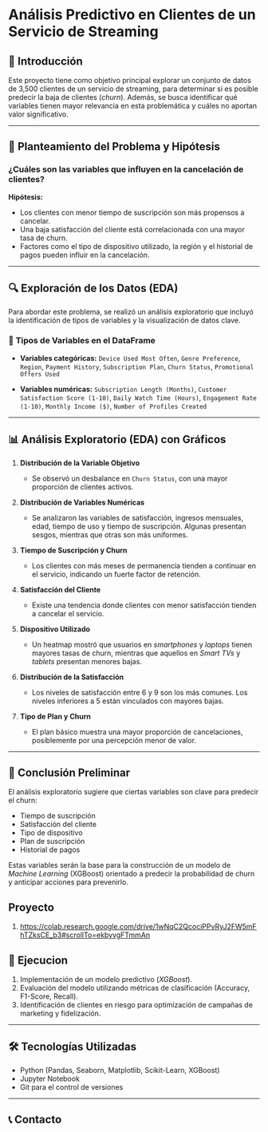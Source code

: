 # Análisis Predictivo en Clientes de un Servicio de Streaming

## 📌 **Introducción**

Este proyecto tiene como objetivo principal explorar un conjunto de datos de 3,500 clientes de un servicio de streaming, para determinar si es posible predecir la baja de clientes (*churn*). Además, se busca identificar qué variables tienen mayor relevancia en esta problemática y cuáles no aportan valor significativo.

---

## 🎯 **Planteamiento del Problema y Hipótesis**

### **¿Cuáles son las variables que influyen en la cancelación de clientes?**

**Hipótesis:**

* Los clientes con menor tiempo de suscripción son más propensos a cancelar.
* Una baja satisfacción del cliente está correlacionada con una mayor tasa de churn.
* Factores como el tipo de dispositivo utilizado, la región y el historial de pagos pueden influir en la cancelación.

---

## 🔍 **Exploración de los Datos (EDA)**

Para abordar este problema, se realizó un análisis exploratorio que incluyó la identificación de tipos de variables y la visualización de datos clave.

### 🔹 **Tipos de Variables en el DataFrame**

* **Variables categóricas:** `Device Used Most Often`, `Genre Preference`, `Region`, `Payment History`, `Subscription Plan`, `Churn Status`, `Promotional Offers Used`

* **Variables numéricas:** `Subscription Length (Months)`, `Customer Satisfaction Score (1-10)`, `Daily Watch Time (Hours)`, `Engagement Rate (1-10)`, `Monthly Income ($)`, `Number of Profiles Created`

---

## 📊 **Análisis Exploratorio (EDA) con Gráficos**

1. **Distribución de la Variable Objetivo**

   * Se observó un desbalance en `Churn Status`, con una mayor proporción de clientes activos.

2. **Distribución de Variables Numéricas**

   * Se analizaron las variables de satisfacción, ingresos mensuales, edad, tiempo de uso y tiempo de suscripción. Algunas presentan sesgos, mientras que otras son más uniformes.

3. **Tiempo de Suscripción y Churn**

   * Los clientes con más meses de permanencia tienden a continuar en el servicio, indicando un fuerte factor de retención.

4. **Satisfacción del Cliente**

   * Existe una tendencia donde clientes con menor satisfacción tienden a cancelar el servicio.

5. **Dispositivo Utilizado**

   * Un heatmap mostró que usuarios en *smartphones* y *laptops* tienen mayores tasas de churn, mientras que aquellos en *Smart TVs* y *tablets* presentan menores bajas.

6. **Distribución de la Satisfacción**

   * Los niveles de satisfacción entre 6 y 9 son los más comunes. Los niveles inferiores a 5 están vinculados con mayores bajas.

7. **Tipo de Plan y Churn**

   * El plan básico muestra una mayor proporción de cancelaciones, posiblemente por una percepción menor de valor.

---

## 📌 **Conclusión Preliminar**

El análisis exploratorio sugiere que ciertas variables son clave para predecir el churn:

* Tiempo de suscripción
* Satisfacción del cliente
* Tipo de dispositivo
* Plan de suscripción
* Historial de pagos

Estas variables serán la base para la construcción de un modelo de *Machine Learning* (XGBoost) orientado a predecir la probabilidad de churn y anticipar acciones para prevenirlo.

##   **Proyecto**

1. https://colab.research.google.com/drive/1wNqC2QcociPPvRyJ2FW5mFhTZksCE_b3#scrollTo=ekbyvgFTmmAn

## 🚀 **Ejecucion**

1. Implementación de un modelo predictivo (*XGBoost*).
2. Evaluación del modelo utilizando métricas de clasificación (Accuracy, F1-Score, Recall).
3. Identificación de clientes en riesgo para optimización de campañas de marketing y fidelización.

---

## 🛠️ **Tecnologías Utilizadas**

* Python (Pandas, Seaborn, Matplotlib, Scikit-Learn, XGBoost)
* Jupyter Notebook
* Git para el control de versiones

---



## 📞 **Contacto**
